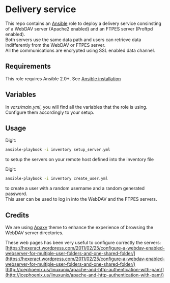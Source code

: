 # Delivery service
This repo contains an [Ansible](http://www.ansible.com/) role to deploy a delivery service consinsting 
of a WebDAV server (Apache2 enabled) and an FTPES server (Proftpd enabled).  
Both servers use the same data path and users can retrieve data indifferently
 from the WebDAV or FTPES server.  
 All the communications are encrypted using SSL enabled data channel.
  
## Requirements
This role requires Ansible 2.0+. See [Ansible installation](http://docs.ansible.com/ansible/intro_installation.html)

## Variables
In _vars/main.yml_, you will find all the variables that the role is using.  
Configure them accordingly to your setup.


## Usage
Digit:  
```bash
ansible-playbook -i inventory setup_server.yml
```
to setup the servers on your remote host defined into the inventory file


Digit: 
```bash
ansible-playbook -i inventory create_user.yml
```
to create a user with a random username and a random generated password.  
This user can be used to log in into the WebDAV and the FTPES servers.

## Credits

We are using [Apaxy](https://github.com/oupala/apaxy) theme to enhance the 
experience of browsing the WebDAV server 
directories.

These web pages has been very useful to configure correctly the servers:
[https://hexeract.wordpress.com/2011/02/25/configure-a-webdav-enabled-webserver-for-multiple-user-folders-and-one-shared-folder/](https://hexeract.wordpress.com/2011/02/25/configure-a-webdav-enabled-webserver-for-multiple-user-folders-and-one-shared-folder/)   
[http://icephoenix.us/linuxunix/apache-and-http-authentication-with-pam/](http://icephoenix.us/linuxunix/apache-and-http-authentication-with-pam/)
